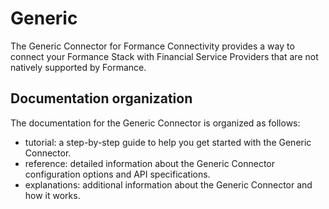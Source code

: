# Generic

The Generic Connector for Formance Connectivity provides a way to connect your Formance Stack with Financial Service Providers that are not natively supported by Formance.

## Documentation organization

The documentation for the Generic Connector is organized as follows:

- tutorial: a step-by-step guide to help you get started with the Generic Connector.
- reference: detailed information about the Generic Connector configuration options and API specifications.
- explanations: additional information about the Generic Connector and how it works.
